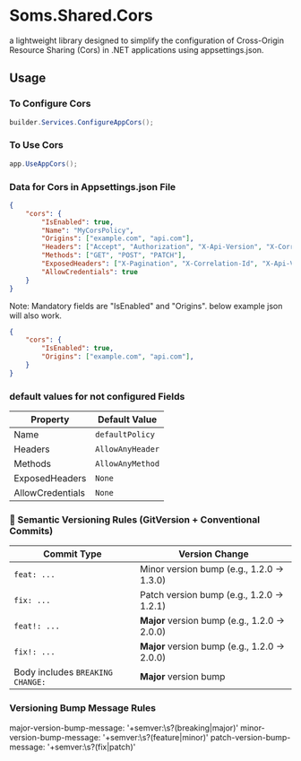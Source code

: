 # Soms.Shared.Cors
a lightweight library designed to simplify the configuration of Cross-Origin Resource Sharing (Cors) in .NET applications using appsettings.json.


## Usage

### To Configure Cors
```csharp
builder.Services.ConfigureAppCors();
```

### To Use Cors
```csharp
app.UseAppCors();
```

### Data for Cors in Appsettings.json File

```json
{
    "cors": {
        "IsEnabled": true,
        "Name": "MyCorsPolicy",
        "Origins": ["example.com", "api.com"],
        "Headers": ["Accept", "Authorization", "X-Api-Version", "X-Correlation-Id"],
        "Methods": ["GET", "POST", "PATCH"],
        "ExposedHeaders": ["X-Pagination", "X-Correlation-Id", "X-Api-Version"],
        "AllowCredentials": true
    }
}
```

Note: Mandatory fields are "IsEnabled" and "Origins". below example json will also work. 

```json
{
    "cors": {
        "IsEnabled": true,
        "Origins": ["example.com", "api.com"],
    }
}
```

### default values for not configured Fields

| Property         | Default Value     |
|------------------|-------------------|
| Name             | `defaultPolicy`   |
| Headers          | `AllowAnyHeader`  |
| Methods          | `AllowAnyMethod`  |
| ExposedHeaders   | `None`            |
| AllowCredentials | `None`            |

### 🚀 Semantic Versioning Rules (GitVersion + Conventional Commits)

| Commit Type                         | Version Change                     |
|------------------------------------|------------------------------------|
| `feat: ...`                        | Minor version bump (e.g., 1.2.0 → 1.3.0) |
| `fix: ...`                         | Patch version bump (e.g., 1.2.0 → 1.2.1) |
| `feat!: ...`                       | **Major** version bump (e.g., 1.2.0 → 2.0.0) |
| `fix!: ...`                        | **Major** version bump (e.g., 1.2.0 → 2.0.0) |
| Body includes `BREAKING CHANGE:`  | **Major** version bump             |

### Versioning Bump Message Rules

major-version-bump-message: '\+semver:\s?(breaking|major)'
minor-version-bump-message: '\+semver:\s?(feature|minor)'
patch-version-bump-message: '\+semver:\s?(fix|patch)'